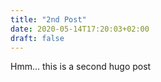 ```yaml
---
title: "2nd Post"
date: 2020-05-14T17:20:03+02:00
draft: false
---
```

Hmm... this is a second hugo post

